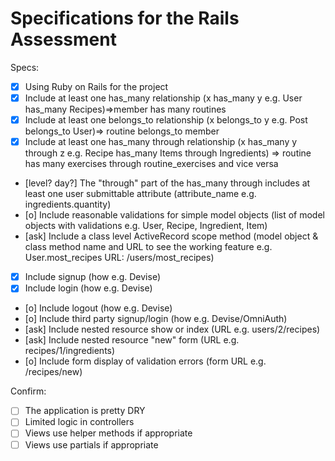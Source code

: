 # Specifications for the Rails Assessment

Specs:
- [x] Using Ruby on Rails for the project
- [x] Include at least one has_many relationship (x has_many y e.g. User has_many Recipes)=>member has many routines
- [x] Include at least one belongs_to relationship (x belongs_to y e.g. Post belongs_to User)=> routine belongs_to member
- [x] Include at least one has_many through relationship (x has_many y through z e.g. Recipe has_many Items through Ingredients) => routine has many exercises through routine_exercises and vice versa
- [level? day?] The "through" part of the has_many through includes at least one user submittable attribute (attribute_name e.g. ingredients.quantity)
- [o] Include reasonable validations for simple model objects (list of model objects with validations e.g. User, Recipe, Ingredient, Item)
- [ask] Include a class level ActiveRecord scope method (model object & class method name and URL to see the working feature e.g. User.most_recipes URL: /users/most_recipes)
- [x] Include signup (how e.g. Devise)
- [x] Include login (how e.g. Devise)
- [o] Include logout (how e.g. Devise)
- [o] Include third party signup/login (how e.g. Devise/OmniAuth)
- [ask] Include nested resource show or index (URL e.g. users/2/recipes)
- [ask] Include nested resource "new" form (URL e.g. recipes/1/ingredients)
- [o] Include form display of validation errors (form URL e.g. /recipes/new)

Confirm:
- [ ] The application is pretty DRY
- [ ] Limited logic in controllers
- [ ] Views use helper methods if appropriate
- [ ] Views use partials if appropriate
